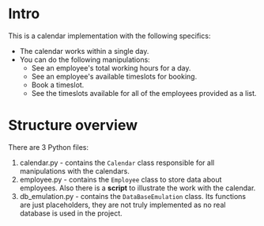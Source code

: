 # Intro

This is a calendar implementation with the following specifics:

* The calendar works within a single day.
* You can do the following manipulations:
  * See an employee's total working hours for a day.
  * See an employee's available timeslots for booking.
  * Book a timeslot.
  * See the timeslots available for all of the employees provided as a list. 

# Structure overview

There are 3 Python files:
1. calendar.py - contains the `Calendar` class responsible for all manipulations with the calendars.
2. employee.py - contains the `Employee` class to store data about employees. 
   Also there is a **script** to illustrate the work with the calendar.
3. db_emulation.py - contains the `DataBaseEmulation` class. Its functions are just placeholders, they are not truly implemented as no real database is used in the project.